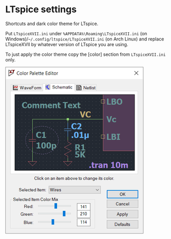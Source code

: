 # LTspice settings

Shortcuts and dark color theme for LTspice.

Put ``LTspiceXVII.ini`` under ``%APPDATA%\Roaming\LTspiceXVII.ini`` (on Windows)/``~/.config/ltspice/LTspiceXVII.ini`` (on Arch Linux) and replace LTspiceXVII by whatever version of LTspice you are using.

To just apply the color theme copy the [color] section from ``LTspiceXVII.ini`` only.

![Color Palette Editor](color_palette_editor.png)
